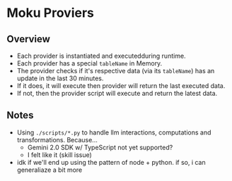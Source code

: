 # Moku Proviers

## Overview

- Each provider is instantiated and executedduring runtime.
- Each provider has a special `tableName` in Memory.
- The provider checks if it's respective data (via its `tableName`) has an update in the last 30 minutes.
- If it does, it will execute then provider will return the last executed data.
- If not, then the provider script will execute and return the latest data.

## Notes

- Using `./scripts/*.py` to handle llm interactions, computations and transformations. Because...
    - Gemini 2.0 SDK w/ TypeScript not yet supported?
    - I felt like it (skill issue)
- idk if we'll end up using the pattern of node + python. if so, i can generaliaze a bit more
